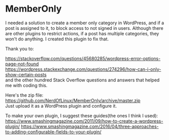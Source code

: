 # MemberOnly
I needed a solution to create a member only category in WordPress, and if a post is assigned to it, to block access to not signed in users. Although there are other plugins to restrict actions, if a post has multiple categories, they won't do anything. I created this plugin to fix that. 

Thank you to:

https://stackoverflow.com/questions/45680285/wordpress-error-options-page-not-found<br>
https://wordpress.stackexchange.com/questions/274296/how-can-i-only-show-certain-posts<br>
and the other hundred Stack Overflow questions and answers that helped me with coding this.

Here's the zip file: 
https://github.com/NerdOfLinux/MemberOnly/archive/master.zip<br>
Just upload it as a WordPress plugin and configure it.

To make your own plugin, I suggest these guides(the ones I think I used):
https://www.smashingmagazine.com/2011/09/how-to-create-a-wordpress-plugin/
https://www.smashingmagazine.com/2016/04/three-approaches-to-adding-configurable-fields-to-your-plugin/
